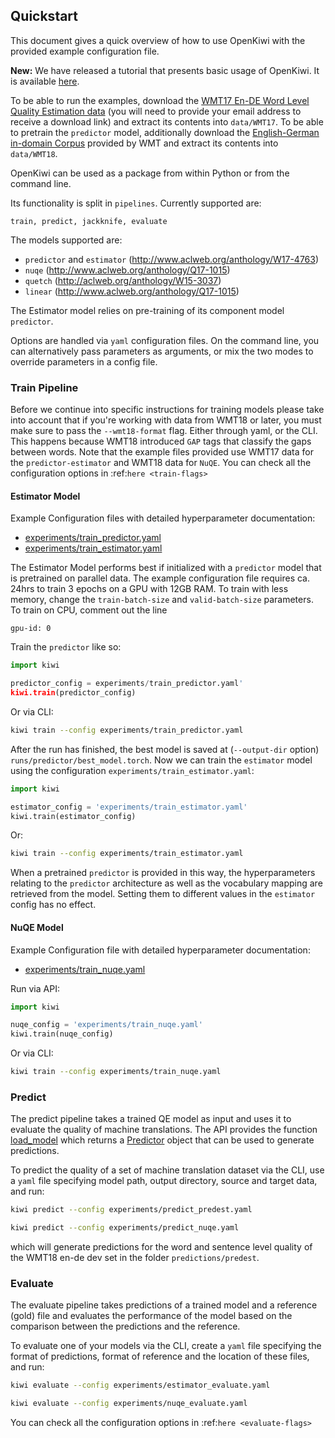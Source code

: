 
## Quickstart

This document gives a quick overview of how to use OpenKiwi with the provided example configuration file.

**New:** We have released a tutorial that presents basic usage of OpenKiwi. It is available [here](https://github.com/Unbabel/KiwiCutter).

To be able to run the examples, download the [WMT17 En-DE Word Level Quality Estimation data](https://lindat.mff.cuni.cz/repository/xmlui/bitstream/handle/11372/LRT-1974/task2_en-de_training-dev.tar.gz) (you will need to provide your email address to receive a download link) and extract its contents into `data/WMT17`. To be able to pretrain the `predictor` model, additionally download the [English-German in-domain Corpus](https://www.quest.dcs.shef.ac.uk/wmt18_files_qe/corpus_en-de.tar.gz) provided by WMT and extract its contents into `data/WMT18`.


OpenKiwi can be used as a package from within Python or from the command line.

Its functionality is split in `pipelines`.
Currently supported are:
```
train, predict, jackknife, evaluate
```

The models supported are:
 - `predictor` and `estimator` (http://www.aclweb.org/anthology/W17-4763)
 - `nuqe` (http://www.aclweb.org/anthology/Q17-1015)
 - `quetch` (http://aclweb.org/anthology/W15-3037)
 - `linear` (http://www.aclweb.org/anthology/Q17-1015)

The Estimator model relies on pre-training of its component model `predictor`.

Options are handled via `yaml` configuration files.
On the command line, you can alternatively pass parameters as arguments,
or mix the two modes to override parameters in a config file.

### Train Pipeline

Before we continue into specific instructions for training models please take into account
that if you're working with data from WMT18 or later, you must make sure to pass the
`--wmt18-format` flag. Either through yaml, or the CLI. This happens because WMT18
introduced `GAP` tags that classify the gaps between words.
Note that the example files provided use WMT17 data for the `predictor-estimator` and
WMT18 data for `NuQE`.
You can check all the configuration options in :ref:`here <train-flags>`

#### Estimator Model

Example Configuration files with detailed hyperparameter documentation:
* [experiments/train_predictor.yaml](https://github.com/Unbabel/OpenKiwi/tree/master/experiments/train_predictor.yaml)
* [experiments/train_estimator.yaml](https://github.com/Unbabel/OpenKiwi/tree/master/experiments/train_estimator.yaml)

The Estimator Model performs best if initialized with a `predictor` model that is pretrained on parallel data.
The example configuration file requires ca. 24hrs to train 3 epochs on a GPU with 12GB RAM.
To train with less memory, change the `train-batch-size` and `valid-batch-size` parameters.
To train on CPU, comment out the line
```
gpu-id: 0
```

Train the `predictor` like so:
```python
import kiwi

predictor_config = experiments/train_predictor.yaml'
kiwi.train(predictor_config)
```
Or via CLI:
```bash
kiwi train --config experiments/train_predictor.yaml
```
After the run has finished, the best model is saved at (`--output-dir` option) `runs/predictor/best_model.torch`.
Now we can train the `estimator` model using the configuration `experiments/train_estimator.yaml`:
```python
import kiwi

estimator_config = 'experiments/train_estimator.yaml'
kiwi.train(estimator_config)
```
Or:
```bash
kiwi train --config experiments/train_estimator.yaml
```

When a pretrained `predictor` is provided in this way, the hyperparameters relating
to the `predictor` architecture as well as the vocabulary mapping are retrieved from the model.
Setting them to different values in the `estimator` config has no effect.


#### NuQE Model

Example Configuration file with detailed hyperparameter documentation:
* [experiments/train_nuqe.yaml](https://github.com/Unbabel/OpenKiwi/tree/master/experiments/train_nuqe.yaml)

Run via API:
```python
import kiwi

nuqe_config = 'experiments/train_nuqe.yaml'
kiwi.train(nuqe_config)
```
Or via CLI:
```bash
kiwi train --config experiments/train_nuqe.yaml
```


### Predict

The predict pipeline takes a trained  QE model as input and uses it to evaluate the quality of machine translations.
The API provides the function [load_model](source/kiwi.lib.html#kiwi.lib.predict.load_model) which returns a
[Predictor](source/kiwi.predictors.html#module-kiwi.predictors.predictor)  object that can be used to generate predictions.

To predict the quality of a set of machine translation dataset via the CLI,  use a `yaml` file specifying model path,
output directory, source and target data, and run:

```bash
kiwi predict --config experiments/predict_predest.yaml

kiwi predict --config experiments/predict_nuqe.yaml
```

which will generate predictions for the word and sentence level quality of the WMT18 en-de dev set in the folder `predictions/predest`.


### Evaluate

The evaluate pipeline takes predictions of a trained model and a reference (gold) file and evaluates the performance of the model based on the comparison between the predictions and the reference.

To evaluate one of your models via the CLI, create a `yaml` file specifying the format of predictions, format of reference and the location of these files, and run:

```bash
kiwi evaluate --config experiments/estimator_evaluate.yaml

kiwi evaluate --config experiments/nuqe_evaluate.yaml
```

You can check all the configuration options in :ref:`here <evaluate-flags>`

[//]: # (NOTE: please change docs/cli.rst after fixing Search)
